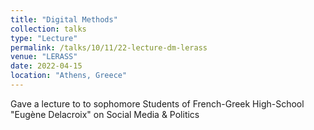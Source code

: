```yaml
---
title: "Digital Methods"
collection: talks
type: "Lecture"
permalink: /talks/10/11/22-lecture-dm-lerass
venue: "LERASS"
date: 2022-04-15
location: "Athens, Greece"
---
```


Gave a lecture to to sophomore Students of French-Greek High-School "Eugène Delacroix" on Social Media & Politics
